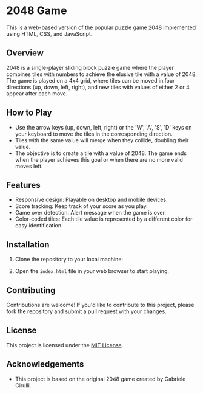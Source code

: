 # 2048 Game

This is a web-based version of the popular puzzle game 2048 implemented using HTML, CSS, and JavaScript.

## Overview

2048 is a single-player sliding block puzzle game where the player combines tiles with numbers to achieve the elusive tile with a value of 2048. The game is played on a 4x4 grid, where tiles can be moved in four directions (up, down, left, right), and new tiles with values of either 2 or 4 appear after each move.

## How to Play

- Use the arrow keys (up, down, left, right) or the 'W', 'A', 'S', 'D' keys on your keyboard to move the tiles in the corresponding direction.
- Tiles with the same value will merge when they collide, doubling their value.
- The objective is to create a tile with a value of 2048. The game ends when the player achieves this goal or when there are no more valid moves left.

## Features

- Responsive design: Playable on desktop and mobile devices.
- Score tracking: Keep track of your score as you play.
- Game over detection: Alert message when the game is over.
- Color-coded tiles: Each tile value is represented by a different color for easy identification.

## Installation

1. Clone the repository to your local machine:

2. Open the `index.html` file in your web browser to start playing.

## Contributing

Contributions are welcome! If you'd like to contribute to this project, please fork the repository and submit a pull request with your changes.

## License

This project is licensed under the [MIT License](LICENSE).

## Acknowledgements

- This project is based on the original 2048 game created by Gabriele Cirulli.
  

